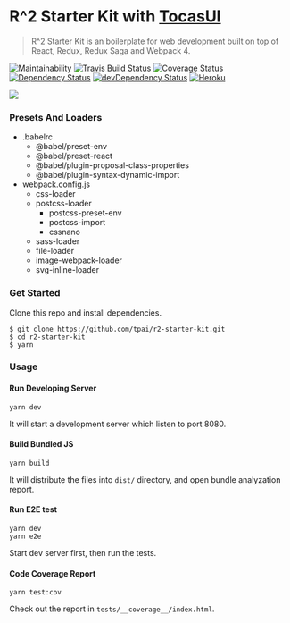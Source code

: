 # R^2 Starter Kit with [TocasUI](https://github.com/TeaMeow/TocasUI/)

> R^2 Starter Kit is an boilerplate for web development built on top of React, Redux, Redux Saga and Webpack 4.

[![Maintainability][maintainability-badge]][maintainability]
[![Travis Build Status][build-badge]][build]
[![Coverage Status][coveralls-badge]][coveralls]
[![Dependency Status][deps-badge]][deps]
[![devDependency Status][dev-deps-badge]][dev-deps]
[![Heroku][heroku-deployment-badge]][heroku-app]

![](http://i.giphy.com/69jtJzHmbccnmL1W8k.gif)

### Presets And Loaders

* .babelrc
  * @babel/preset-env
  * @babel/preset-react
  * @babel/plugin-proposal-class-properties
  * @babel/plugin-syntax-dynamic-import
* webpack.config.js
  * css-loader
  * postcss-loader
    * postcss-preset-env
    * postcss-import
    * cssnano
  * sass-loader
  * file-loader
  * image-webpack-loader
  * svg-inline-loader

### Get Started

Clone this repo and install dependencies.

```
$ git clone https://github.com/tpai/r2-starter-kit.git
$ cd r2-starter-kit
$ yarn
```

### Usage

#### Run Developing Server

```
yarn dev
```

It will start a development server which listen to port 8080.

#### Build Bundled JS

```
yarn build
```

It will distribute the files into `dist/` directory, and open bundle analyzation report.

#### Run E2E test

```
yarn dev
yarn e2e
```

Start dev server first, then run the tests.

#### Code Coverage Report

```
yarn test:cov
```

Check out the report in `tests/__coverage__/index.html`.

[maintainability-badge]: https://api.codeclimate.com/v1/badges/807d78f313c0b1eec23b/maintainability
[maintainability]: https://codeclimate.com/github/tpai/r2-starter-kit/maintainability

[build-badge]: https://travis-ci.org/tpai/r2-starter-kit.svg?branch=master
[build]: https://travis-ci.org/tpai/r2-starter-kit

[coveralls-badge]: https://coveralls.io/repos/github/tpai/r2-starter-kit/badge.svg?branch=master
[coveralls]: https://coveralls.io/github/tpai/r2-starter-kit?branch=master

[deps-badge]: https://david-dm.org/tpai/r2-starter-kit.svg
[deps]: https://david-dm.org/tpai/r2-starter-kit

[dev-deps-badge]: https://david-dm.org/tpai/r2-starter-kit/dev-status.svg
[dev-deps]: https://david-dm.org/tpai/r2-starter-kit#info=devDependencies

[heroku-deployment-badge]: https://heroku-badge.herokuapp.com/?app=r2-starter-kit
[heroku-app]: http://r2-starter-kit.herokuapp.com
